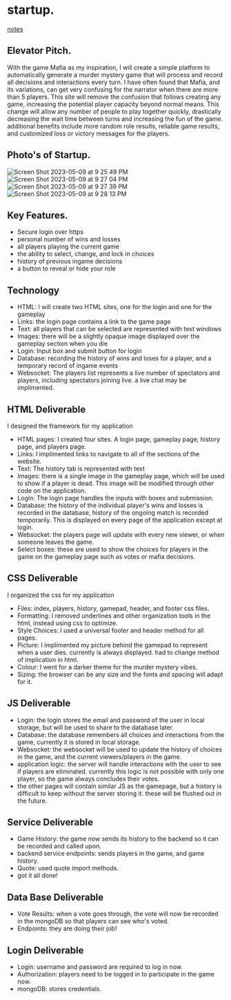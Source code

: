 # startup.

[notes](https://github.com/maypeter567/startup/blob/57e7fdd282f2ac4af5b21a15f91be685a823a0bd/notes.md)

## Elevator Pitch.

With the game Mafia as my inspiration, I will create a simple platform to automatically generate a murder mystery game that will process and record all decisions and interactions every turn. I have often found that Mafia, and its variations, can get very confusing for the narrator when there are more than 5 players. This site will remove the confusion that follows creating any game, increasing the potential player capacity beyond normal means. This change will allow any number of people to play together quickly, drastically decreasing the wait time between turns and increasing the fun of the game. additional benefits include more random role results, reliable game results, and customized loss or victory messages for the players.

## Photo's of Startup.

![Screen Shot 2023-05-09 at 9 25 49 PM](https://github.com/maypeter567/startup/assets/118032658/b71bdd93-01ae-41d6-b63f-d2feb5a8dbee)
![Screen Shot 2023-05-09 at 9 27 04 PM](https://github.com/maypeter567/startup/assets/118032658/29914306-1ce3-4073-aaa7-bf73a6b98bf8)
![Screen Shot 2023-05-09 at 9 27 39 PM](https://github.com/maypeter567/startup/assets/118032658/6957f302-f61f-4b9a-810b-c71b5974349b)
![Screen Shot 2023-05-09 at 9 28 13 PM](https://github.com/maypeter567/startup/assets/118032658/66f8a59d-81b1-4fd7-b8a3-c56785c8da10)

## Key Features.

- Secure login over https
- personal number of wins and losses
- all players playing the current game
- the ability to select, change, and lock in choices
- history of previous ingame decisions
- a button to reveal or hide your role

## Technology

- HTML: I will create two HTML sites, one for the login and one for the gameplay
- Links: the login page contains a link to the game page
- Text: all players that can be selected are represented with text windows
- Images: there will be a slightly opaque image displayed over the gameplay section when you die
- Login: Input box and submit button for login
- Database: recording the history of wins and loses for a player, and a temporary record of ingame events
- Websocket: The players list represents a live number of spectators and players, including spectators joining live. a live chat may be implimented.

## HTML Deliverable
I designed the framework for my application
- HTML pages: I created four sites. A login page, gameplay page, history page, and players page.
- Links: I implimented links to navigate to all of the sections of the website.
- Text: The history tab is represented with text
- Images: there is a single image in the gameplay page, which will be used to show if a player is dead. This image will be modified through other code on the application.
- Login: The login page handles the inputs with boxes and submission.
- Database: the history of the individual player's wins and losses is recorded in the database, history of the ongoing match is recorded temporarily. This is displayed on every page of the application except at login.
- Websocket: the players page will update with every new viewer, or when someone leaves the game.
- Select boxes: these are used to show the choices for players in the game on the gameplay page such as votes or mafia decisions.


## CSS Deliverable
I organized the css for my application
- Files: index, players, history, gamepad, header, and footer css files.
- Formatting: I removed underlines and other organization tools in the html, instead using css to optimize.
- Style Choices: I used a universal footer and header method for all pages.
- Picture: I implimented my picture behind the gamepad to represent when a user dies. currently is always displayed. had to change method of implication in html.
- Colour: I went for a darker theme for the murder mystery vibes.
- Sizing: the browser can be any size and the fonts and spacing will adapt for it.


## JS Deliverable
- Login: the login stores the email and password of the user in local storage, but will be used to share to the database later.
- Database: the database remembers all choices and interactions from the game, currently it is stored in local storage.
- Websocket: the websocket will be used to update the history of choices in the game, and the current viewers/players in the game.
- application logic: the server will handle interactions with the user to see if players are eliminated. currently this logic is not possible with only one player, so the game always concludes their votes.
- the other pages will contain similar JS as the gamepage, but a history is difficult to keep without the server storing it. these will be flushed out in the future.


## Service Deliverable
- Game History: the game now sends its history to the backend so it can be recorded and called upon.
- backend service endpoints: sends players in the game, and game history.
- Quote: used quote import methods.
- got it all done!

## Data Base Deliverable
- Vote Results: when a vote goes through, the vote will now be recorded in the mongoDB so that players can see who's voted.
- Endpoints: they are doing their job!

## Login Deliverable
- Login: username and password are required to log in now.
- Authorization: players need to be logged in to participate in the game now.
- mongoDB: stores credentials.